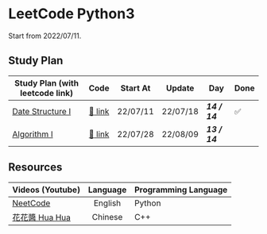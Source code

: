 # LeetCode Python3

Start from 2022/07/11.

## Study Plan

| Study Plan (with leetcode link)                                     |           Code           | Start At | Update   | Day           | Done               |
| ------------------------------------------------------------------- | :----------------------: | -------- | -------- | ------------- | ------------------ |
| [Date Structure I](https://leetcode.com/study-plan/data-structure/) |  [:link: link](./ds-1/)  | 22/07/11 | 22/07/18 | **_14 / 14_** | :white_check_mark: |
| [Algorithm I](https://leetcode.com/study-plan/algorithm/)           | [:link: link](./algo-1/) | 22/07/28 | 22/08/09 | **_13 / 14_** |                    |

## Resources

| Videos (Youtube)                                           	| Language 	| Programming Language 	|
|------------------------------------------------------------	|:--------:	|----------------------	|
| [NeetCode](https://www.youtube.com/c/NeetCode)             	| English  	| Python               	|
| [花花醬 Hua Hua](https://www.youtube.com/c/HuaHuaLeetCode) 	| Chinese  	| C++                  	|

